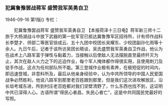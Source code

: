 ### 犯冀鲁豫罢战蒋军  盛赞我军英勇自卫

1946-09-16
第1版()
专栏：

　　犯冀鲁豫罢战蒋军
    盛赞我军英勇自卫
    【本报荷泽十三日电】蒋军新三师十二旅于大杨湖战斗中放下武器的第一批军官已抵达冀鲁豫军区招待所，计有师作战科长李楚才、师部二等医官徐成云、五十九团中校团长吴耀东、少校团副孙化雨等十余人。九日午后，记者于该所访吴团长晤谈，吴氏盛赞我军英勇自卫作战，他认为在战术上八路军富于弹性与黏着力，当接触以后使敌人无法摆脱直至最终歼灭为止，其次在敌人火力之下的近迫作业，每个军人掩体都作得很实用，且使用刺刀及徒手作战，这点为任何部队所不能。第三登城作业极有素养，在极短促的时间内，即迅速登城，非意料所及，最后从他亲身经验中，认为中共所领导的中国人民爱国战争必然胜利，他说八路军到那里老百姓跟到那里，但是我们这次进攻解放区，沿长垣考城东进，所到村庄老百姓都对我们坚壁清野了，什么东西也找不到，这证明中共已深得人心。古语所谓“得民心者昌，失民心者亡”，这是中共同国民党最好的写照。
